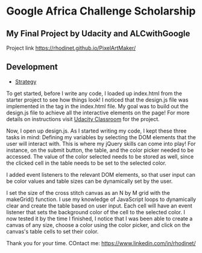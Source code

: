 # Google Africa Challenge Scholarship

## My Final Project by Udacity and ALCwithGoogle
Project link https://rhodinet.github.io/PixelArtMaker/

## Development 
* [Strategy](#strategy)

To get started, before I write any code, I loaded up index.html from the starter project to see how things look! I noticed that the design.js file was implemented in the <body> tag in the index.html file. My goal was to build out the design.js file to achieve all the interactive elements on the page!
For more details on instructions visit [Udacity Classroom](https://classroom.udacity.com/me) for the project.
  
Now, I open up design.js. As I started writing my code, I kept these three tasks in mind:
Defining my variables by selecting the DOM elements that the user will interact with. This is where my jQuery skills can come into play! For instance, on the submit button, the table, and the color picker needed to be accessed. The value of the color selected needs to be stored as well, since the clicked cell in the table needs to be set to the selected color.

I added event listeners to the relevant DOM elements, so that user input can be color values and table sizes can be dynamically set by the user.

I set the size of the cross stitch canvas as an N by M grid with the makeGrid() function. I use my knowledge of JavaScript loops to dynamically clear and create the table based on user input. Each cell will have an event listener that sets the background color of the cell to the selected color.
I now tested it by the time I finished, I notice that I was been able to create a canvas of any size, choose a color using the color picker, and click on the canvas's table cells to set their color.

Thank you for your time.
COntact me: https://www.linkedin.com/in/rhodinet/

